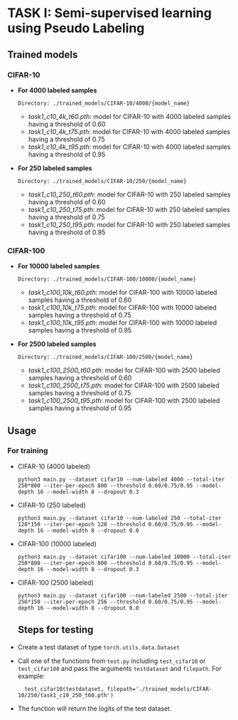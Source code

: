 # TASK I: Semi-supervised learning using Pseudo Labeling

## Trained models

### CIFAR-10

- **For 4000 labeled samples**
  ```
  Directory: ./trained_models/CIFAR-10/4000/{model_name}
  ```
  - *task1_c10_4k_t60.pth*: model for CIFAR-10 with 4000 labeled samples having a threshold of 0.60
  - *task1_c10_4k_t75.pth*: model for CIFAR-10 with 4000 labeled samples having a threshold of 0.75
  - *task1_c10_4k_t95.pth*: model for CIFAR-10 with 4000 labeled samples having a threshold of 0.95

- **For 250 labeled samples**
  ```
  Directory: ./trained_models/CIFAR-10/250/{model_name}
  ```
  - *task1_c10_250_t60.pth*: model for CIFAR-10 with 250 labeled samples having a threshold of 0.60
  - *task1_c10_250_t75.pth*: model for CIFAR-10 with 250 labeled samples having a threshold of 0.75
  - *task1_c10_250_t95.pth*: model for CIFAR-10 with 250 labeled samples having a threshold of 0.95

### CIFAR-100

- **For 10000 labeled samples**
  ```
  Directory: ./trained_models/CIFAR-100/10000/{model_name}
  ```
  - *task1_c100_10k_t60.pth*: model for CIFAR-100 with 10000 labeled samples having a threshold of 0.60
  - *task1_c100_10k_t75.pth*: model for CIFAR-100 with 10000 labeled samples having a threshold of 0.75
  - *task1_c100_10k_t95.pth*: model for CIFAR-100 with 10000 labeled samples having a threshold of 0.95

- **For 2500 labeled samples**
  ```
  Directory: ./trained_models/CIFAR-100/2500/{model_name}
  ```
  - *task1_c100_2500_t60.pth*: model for CIFAR-100 with 2500 labeled samples having a threshold of 0.60
  - *task1_c100_2500_t75.pth*: model for CIFAR-100 with 2500 labeled samples having a threshold of 0.75
  - *task1_c100_2500_t95.pth*: model for CIFAR-100 with 2500 labeled samples having a threshold of 0.95


## Usage

### For training

- CIFAR-10 (4000 labeled)
  ```
  python3 main.py --dataset cifar10 --num-labeled 4000 --total-iter 250*800 --iter-per-epoch 800 --threshold 0.60/0.75/0.95 --model-depth 16 --model-width 8 --dropout 0.3
  ```
- CIFAR-10 (250 labeled)
   ```
  python3 main.py --dataset cifar10 --num-labeled 250 --total-iter 128*150 --iter-per-epoch 128 --threshold 0.60/0.75/0.95 --model-depth 16 --model-width 8 --dropout 0.0
  ```

- CIFAR-100 (10000 labeled)

  ```
  python3 main.py --dataset cifar100 --num-labeled 10000 --total-iter 250*800 --iter-per-epoch 800 --threshold 0.60/0.75/0.95 --model-depth 16 --model-width 8 --dropout 0.3
  ```
- CIFAR-100 (2500 labeled)
   ```
  python3 main.py --dataset cifar100 --num-labeled 2500 --total-iter 256*150 --iter-per-epoch 256 --threshold 0.60/0.75/0.95 --model-depth 16 --model-width 8 --dropout 0.0
  ```

  ## Steps for testing

- Create a test dataset of type ```torch.utils.data.Dataset```
- Call one of the functions from ```test.py``` including ```test_cifar10``` or ```test_cifar100``` and pass the arguments ```testdataset``` and ```filepath```. For example:
  ```
    test_cifar10(testdataset, filepath='./trained_models/CIFAR-10/250/task1_c10_250_t60.pth')
  ```
- The function will return the logits of the test dataset.